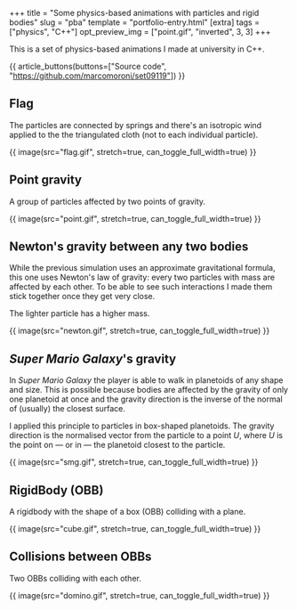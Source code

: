 +++
title = "Some physics-based animations with particles and rigid bodies"
slug = "pba"
template = "portfolio-entry.html"
[extra]
tags = ["physics", "C++"]
opt_preview_img = ["point.gif", "inverted", 3, 3]
+++

This is a set of physics-based animations I made at university in C++.

{{ article_buttons(buttons=["Source code", "https://github.com/marcomoroni/set09119"]) }}

## Flag

The particles are connected by springs and there's an isotropic wind applied to the the triangulated cloth (not to each individual particle).

{{ image(src="flag.gif", stretch=true, can_toggle_full_width=true) }}

## Point gravity

A group of particles affected by two points of gravity.

{{ image(src="point.gif", stretch=true, can_toggle_full_width=true) }}

## Newton's gravity between any two bodies

While the previous simulation uses an approximate gravitational formula, this one uses Newton's law of gravity: every two particles with mass are affected by each other. To be able to see such interactions I made them stick together once they get very close.

The lighter particle has a higher mass.

{{ image(src="newton.gif", stretch=true, can_toggle_full_width=true) }}

## *Super Mario Galaxy*'s gravity

In *Super Mario Galaxy* the player is able to walk in planetoids of any shape and size. This is possible because bodies are affected by the gravity of only one planetoid at once and the gravity direction is the inverse of the normal of (usually) the closest surface.

I applied this principle to particles in box-shaped planetoids. The gravity direction is the normalised vector from the particle to a point *U*, where *U* is the point on — or in — the planetoid closest to the particle.

{{ image(src="smg.gif", stretch=true, can_toggle_full_width=true) }}

## RigidBody (OBB)

A rigidbody with the shape of a box (OBB) colliding with a plane.

{{ image(src="cube.gif", stretch=true, can_toggle_full_width=true) }}

## Collisions between OBBs

Two OBBs colliding with each other.

{{ image(src="domino.gif", stretch=true, can_toggle_full_width=true) }}
